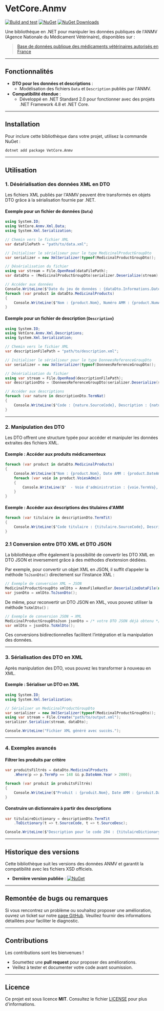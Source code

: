 # VetCore.Anmv

[![Build and test](https://github.com/CoreFactor-org/anmv/actions/workflows/dotnet-desktop.yml/badge.svg)](https://github.com/CoreFactor-org/anmv/actions/workflows/dotnet-desktop.yml)
[![NuGet](https://img.shields.io/nuget/v/VetCore.Anmv)](https://www.nuget.org/packages/VetCore.Anmv)
[![NuGet Downloads](https://img.shields.io/nuget/dt/VetCore.Anmv)](https://www.nuget.org/packages/VetCore.Anmv)

Une bibliothèque en .NET pour manipuler les données publiques de l'ANMV (Agence Nationale du Médicament Vétérinaire), disponibles sur :

> [Base de données publique des médicaments vétérinaires autorisés en France](https://www.data.gouv.fr/fr/datasets/base-de-donnees-publique-des-medicaments-veterinaires-autorises-en-france-1/)

---

## Fonctionnalités

- **DTO pour les données et descriptions** :
    - Modélisation des fichiers `Data` et `Description` publiés par l'ANMV.
- **Compatibilité étendue** :
    - Développé en .NET Standard 2.0 pour fonctionner avec des projets .NET Framework 4.8 et .NET Core.

---

## Installation

Pour inclure cette bibliothèque dans votre projet, utilisez la commande NuGet :

```bash
dotnet add package VetCore.Anmv
```

---

## Utilisation

### 1. Désérialisation des données XML en DTO

Les fichiers XML publiés par l'ANMV peuvent être transformés en objets DTO grâce à la sérialisation fournie par .NET.

#### Exemple pour un fichier de données (`Data`)

```csharp
using System.IO;
using VetCore.Anmv.Xml.Data;
using System.Xml.Serialization;

// Chemin vers le fichier XML
var dataFilePath = "path/to/data.xml";

// Initialiser le sérialiseur pour le type MedicinalProductGroupDto
var serializer = new XmlSerializer(typeof(MedicinalProductGroupDto));

// Désérialisation du fichier
using var stream = File.OpenRead(dataFilePath);
var dataDto = (MedicinalProductGroupDto)serializer.Deserialize(stream);

// Accéder aux données
Console.WriteLine($"Date du jeu de données : {dataDto.Informations.DateJeuDeDonnees}");
foreach (var product in dataDto.MedicinalProducts)
{
    Console.WriteLine($"Nom : {product.Nom}, Numéro AMM : {product.NumAmm}");
}
```

#### Exemple pour un fichier de description (`Description`)

```csharp
using System.IO;
using VetCore.Anmv.Xml.Descriptions;
using System.Xml.Serialization;

// Chemin vers le fichier XML
var descriptionFilePath = "path/to/description.xml";

// Initialiser le sérialiseur pour le type DonneesReferenceGroupDto
var serializer = new XmlSerializer(typeof(DonneesReferenceGroupDto));

// Désérialisation du fichier
using var stream = File.OpenRead(descriptionFilePath);
var descriptionDto = (DonneesReferenceGroupDto)serializer.Deserialize(stream);

// Accéder aux descriptions
foreach (var nature in descriptionDto.TermNat)
{
    Console.WriteLine($"Code : {nature.SourceCode}, Description : {nature.SourceDesc}");
}
```

---

### 2. Manipulation des DTO

Les DTO offrent une structure typée pour accéder et manipuler les données extraites des fichiers XML.

#### Exemple : Accéder aux produits médicamenteux

```csharp
foreach (var product in dataDto.MedicinalProducts)
{
    Console.WriteLine($"Nom : {product.Nom}, Date AMM : {product.DateAmm}");
    foreach (var voie in product.VoiesAdmin)
    {
        Console.WriteLine($"  - Voie d'administration : {voie.TermVa}, Espèce : {voie.TermEsp}");
    }
}
```

#### Exemple : Accéder aux descriptions des titulaires d'AMM

```csharp
foreach (var titulaire in descriptionDto.TermTit)
{
    Console.WriteLine($"Code titulaire : {titulaire.SourceCode}, Description : {titulaire.SourceDesc}");
}
```

### 2.1 Conversion entre DTO XML et DTO JSON

La bibliothèque offre également la possibilité de convertir les DTO XML en DTO JSON et inversement grâce à des méthodes d’extension dédiées.

Par exemple, pour convertir un objet XML en JSON, il suffit d’appeler la méthode `ToJsonDto()` directement sur l’instance XML :

```csharp
// Exemple de conversion XML → JSON
MedicinalProductGroupDto xmlDto = AnmvFileHandler.DeserializeDataFile(new FileInfo("path/to/data.xml"));
var jsonDto = xmlDto.ToJsonDto();
```

De même, pour reconvertir un DTO JSON en XML, vous pouvez utiliser la méthode `ToXmlDto()` :

```csharp
// Exemple de conversion JSON → XML
MedicinalProductGroupDtoJson jsonDto = /* votre DTO JSON déjà obtenu */;
var xmlDto = jsonDto.ToXmlDto();
```

Ces conversions bidirectionnelles facilitent l’intégration et la manipulation des données.

---

### 3. Sérialisation des DTO en XML

Après manipulation des DTO, vous pouvez les transformer à nouveau en XML.

#### Exemple : Sérialiser un DTO en XML

```csharp
using System.IO;
using System.Xml.Serialization;

// Sérialiser un MedicinalProductGroupDto
var serializer = new XmlSerializer(typeof(MedicinalProductGroupDto));
using var stream = File.Create("path/to/output.xml");
serializer.Serialize(stream, dataDto);

Console.WriteLine("Fichier XML généré avec succès.");
```

---

### 4. Exemples avancés

#### Filtrer les produits par critère

```csharp
var produitsFiltrés = dataDto.MedicinalProducts
    .Where(p => p.TermFp == 148 && p.DateAmm.Year > 2000);

foreach (var produit in produitsFiltrés)
{
    Console.WriteLine($"Produit : {produit.Nom}, Date AMM : {produit.DateAmm}");
}
```

#### Construire un dictionnaire à partir des descriptions

```csharp
var titulaireDictionary = descriptionDto.TermTit
    .ToDictionary(t => t.SourceCode, t => t.SourceDesc);

Console.WriteLine($"Description pour le code 294 : {titulaireDictionary[294]}");
```

---

## Historique des versions

Cette bibliothèque suit les versions des données ANMV et garantit la compatibilité avec les fichiers XSD officiels.

- **Dernière version publiée** :
  [![NuGet](https://img.shields.io/nuget/v/VetCore.Anmv)](https://www.nuget.org/packages/VetCore.Anmv)

---

## Remontée de bugs ou remarques

Si vous rencontrez un problème ou souhaitez proposer une amélioration, ouvrez un ticket sur notre [page GitHub](https://github.com/CoreFactor-org/anmv/issues). Veuillez fournir des informations détaillées pour faciliter le diagnostic.

---

## Contributions

Les contributions sont les bienvenues !
- Soumettez une **pull request** pour proposer des améliorations.
- Veillez à tester et documenter votre code avant soumission.

---

## Licence

Ce projet est sous licence **MIT**. Consultez le fichier [LICENSE](https://github.com/CoreFactor-org/anmv/blob/main/LICENSE) pour plus d'informations.